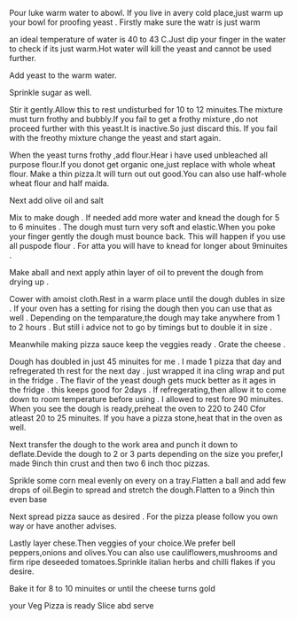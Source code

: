Pour luke warm water to abowl. If you live in avery cold place,just warm up your bowl for proofing yeast . Firstly make sure the watr is just warm

an ideal temperature of water is 40 to 43 C.Just dip your finger in the water to check if its just warm.Hot water will kill the yeast and cannot be used further.

Add yeast to the warm water.

Sprinkle sugar as well.

Stir it gently.Allow this to rest undisturbed for 10 to 12 minuites.The mixture must turn frothy and bubbly.If
you fail to get a frothy mixture ,do not proceed further with this yeast.It is inactive.So just discard this.
If you fail with the freothy mixture change the yeast and start again.

When the yeast turns frothy ,add flour.Hear i have used unbleached all purpose flour.If you donot get organic one,just replace with whole wheat flour.
Make a thin pizza.It will turn out out good.You can also use half-whole wheat flour and half maida.

Next add olive oil and salt

Mix to make dough . If needed add more water and knead the dough for 5 to 6 minuites . The dough must turn very soft and elastic.When you poke your finger gently the dough must bounce back.
This will happen if you use all puspode flour . For atta you will have to knead for longer about 9minuites .

Make aball and next apply athin layer of oil to prevent the dough from drying up .

Cower with amoist cloth.Rest in a warm place until the dough dubles in size . If your oven has a setting for rising the dough then you can use that as well .
Depending on the temparature,the dough may take anywhere from 1 to 2 hours . But still i advice not to go by timings but to double it in size .

Meanwhile making pizza sauce keep the veggies ready . Grate the cheese .

Dough has doubled in just 45 minuites for me . I made 1 pizza that day and refregerated th rest for the next day . just wrapped it ina cling wrap and put in the fridge . 
The flavir of the yeast dough gets muck better as it ages in the fridge . this keeps good for 2days . If refregerating,then allow it to come down to room temperature before using . I allowed to rest fore 90 minuites.
When you see the dough is ready,preheat the oven to 220 to 240 Cfor atleast 20 to 25 minuites. If you have a pizza stone,heat that in the oven as well.

Next transfer the dough to the work area and punch it down to deflate.Devide the dough to 2 or 3 parts depending on the size you prefer,I made 9inch thin crust and then two 6 inch thoc pizzas.

Sprikle some corn meal evenly on every on a tray.Flatten a ball and add few drops of oil.Begin to spread and stretch the dough.Flatten to a 9inch thin even base

Next spread pizza sauce as desired . For the pizza please follow you own way or have another advises.

Lastly layer chese.Then veggies of your choice.We prefer bell peppers,onions and olives.You can also use cauliflowers,mushrooms and firm ripe deseeded tomatoes.Sprinkle italian herbs  and chilli flakes if you desire.

Bake it for 8 to 10 minuites or until the cheese turns gold

your Veg Pizza is ready
           Slice abd serve